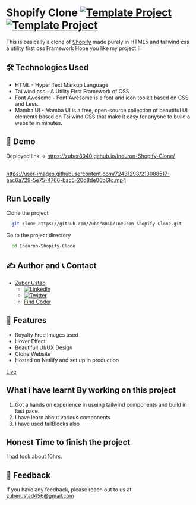 # Shopify Clone [![Template Project](https://img.shields.io/badge/Clone-Project-red)](http://www.gnu.org/licenses/agpl-3.0) [![Template Project](https://img.shields.io/badge/Technologies%20-HTML%2FTailwind-brightgreen)](http://www.gnu.org/licenses/agpl-3.0)

This is basically a clone of [Shopify](https://www.shopify.com/in) made purely in HTML5 and tailwind css a utility first css Framework
Hope you like my project !!

## 🛠 Technologies Used
  - HTML - Hyper Text Markup Language
  - Tailwind css - A Utility First Framework of CSS
  - Font Awesome - Font Awesome is a font and icon toolkit based on CSS and Less.
  - Mamba UI - Mamba UI is a free, open-source collection of beautiful UI elements based on Tailwind CSS that make it easy for anyone to build a website in minutes.

## 🚩 Demo

Deployed link  &rarr; https://zuber8040.github.io/Ineuron-Shopify-Clone/ 
<br>
<br>

https://user-images.githubusercontent.com/72431298/213088517-aac6a729-5e75-4766-bac5-20d8de06b6fc.mp4



## Run Locally

Clone the project

```bash
  git clone https://github.com/Zuber8040/Ineuron-Shopify-Clone.git
```

Go to the project directory

```bash
  cd Ineuron-Shopify-Clone 
```
## ✍️ Author and 📞 Contact
- [Zuber Ustad](https://github.com/Zuber8040)
    - [![LinkedIn](https://img.shields.io/badge/LinkedIn-0077B5?style=for-the-badge&logo=linkedin&logoColor=white)](https://www.linkedin.com/in/zuber-u-a37673183/)
    - [![Twitter](https://img.shields.io/badge/Twitter-1DA1F2?style=for-the-badge&logo=twitter&logoColor=white)](https://twitter.com/Zuber763/)
    - [Find Coder](https://www.findcoder.io/u/zuberustad)
## 📝 Features

- Royalty Free Images used
- Hover Effect
- Beautifull UI/UX Design
- Clone Website
- Hosted on Netlify and set up in production

[Live](https://zuber8040.github.io/Ineuron-Rode-Clone/)

## What i have learnt By working on this project
1. Got a hands on experience in useing tailwind components and build in fast pace.
2. I have learn about various components
3. I have used tailBlocks also 

## Honest Time to finish the project

I had took about 10hrs.
## 👀 Feedback
If you have any feedback, please reach out to us at zuberustad456@gmail.com


